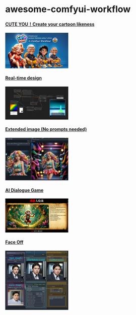 # awesome-comfyui-workflow

#### [CUTE YOU！Create your cartoon likeness](./workflow/cute-you/README.md)

<p align="left">
  <img src="./workflow/cute-you/cute-you-v1.jpg" width="200">
</p>


#### [Real-time design](./workflow/real-time-design/README.md)

<p align="left">
  <img src="./workflow/real-time-design/real-time-design-v1.png" width="200">
</p>

#### [Extended image (No prompts needed)](./workflow/extended-image/README.md)

<p align="left">
  <img src="./workflow/extended-image/extended-image.jpg" width="200">
</p>


#### [AI Dialogue Game <Journey to the West>](./workflow/ai-dialogue-game-journey-to-the-west/README.md)

<p align="left">
  <img src="./workflow/ai-dialogue-game-journey-to-the-west/ai-dialogue-game-journey-to-the-west-v1.jpg" width="200">
</p>


#### [Face Off](./workflow/face-off/README.md)

<p align="left">
  <img src="./workflow/face-off/face-off.jpg" width="200">
</p>